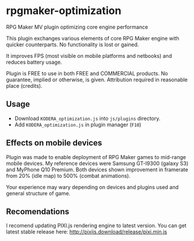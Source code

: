 # rpgmaker-optimization

RPG Maker MV plugin optimizing core engine performance

This plugin exchanges various elements of core RPG Maker engine with
quicker counterparts. No functionality is lost or gained.

It improves FPS (most visible on mobile platforms and netbooks) and reduces
battery usage.

Plugin is FREE to use in both FREE and COMMERCIAL products. No guarantee,
implied or otherwise, is given. Attribution required in reasonable place
(credits). 

## Usage

* Download `KODERA_optimization.js` into `js/plugins` directory.
* Add `KODERA_optimization.js` in plugin manager (`F10`)

## Effects on mobile devices

Plugin was made to enable deployment of RPG Maker games to mid-range mobile
devices. My reference devices were Samsung GT-I9300 (galaxy S3) and MyPhone
Q10 Premium. Both devices shown improvement in framerate from 20% (idle map)
to 500% (combat animations).

Your experience may wary depending on devices and plugins used and general
structure of game.

## Recomendations

I recomend updating PIXI.js rendering engine to latest version. You can get
latest stable release here: http://pixijs.download/release/pixi.min.js
